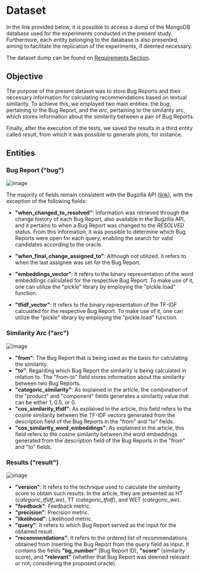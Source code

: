 # Dataset

In the link provided below, it is possible to access a dump of the MongoDB database used for the experiments conducted in the present study. Furthermore, each entity belonging to the database is also presented, aiming to facilitate the replication of the experiments, if deemed necessary.

The dataset dump can be found on [Requirements Section](https://github.com/guimcarneiro/similar-bug-reports-recommender/tree/main/requirements).

## Objective

The purpose of the present dataset was to store Bug Reports and their necessary information for calculating recommendations based on textual similarity. To achieve this, we employed two main entities: the _bug_, pertaining to the Bug Report, and the _arc_, pertaining to the similarity arc, which stores information about the similarity between a pair of Bug Reports.

Finally, after the execution of the tests, we saved the results in a third entity called _result_, from which it was possible to generate plots, for instance.

## Entities

### **Bug Report ("bug")**

![image](https://user-images.githubusercontent.com/32914505/216782047-0a64e7b4-f0fb-400d-86fb-e38ffb5875ea.png)

The majority of fields remain consistent with the Bugzilla API ([link](https://bmo.readthedocs.io/en/latest/using/understanding.html)), with the exception of the following fields:

- **"when_changed_to_resolved"**: Information was retrieved through the change history of each Bug Report, also available in the Bugzilla API, and it pertains to when a Bug Report was changed to the _RESOLVED_ status. From this information, it was possible to determine which Bug Reports were open for each query, enabling the search for valid candidates according to the oracle.

- **"when_final_change_assigned_to"**: Although not utilized, it refers to when the last assignee was set for the Bug Report.

- **"embeddings_vector"**: It refers to the binary representation of the word embeddings calculated for the respective Bug Report. To make use of it, one can utilize the "pickle" library by employing the "pickle.load" function.

- **"tfidf_vector"**: It refers to the binary representation of the TF-IDF calculated for the respective Bug Report. To make use of it, one can utilize the "pickle" library by employing the "pickle.load" function.


### **Similarity Arc ("arc")**

![image](https://user-images.githubusercontent.com/32914505/216782431-d41c67c3-d28d-4908-b48b-1a9e01c4be9c.png)

- **"from"**: The Bug Report that is being used as the basis for calculating the similarity.
- **"to"**: Regarding which Bug Report the similarity is being calculated in relation to. The "from-to" field stores information about the similarity between two Bug Reports.
- **"categoric_similarity"**: As explained in the article, the combination of the "product" and "component" fields generates a similarity value that can be either 1, 0.5, or 0.
- **"cos_similarity_tfidf"**: As explained in the article, this field refers to the cosine similarity between the TF-IDF vectors generated from the description field of the Bug Reports in the "from" and "to" fields.
- **"cos_similarity_word_embeddings"**: As explained in the article, this field refers to the cosine similarity between the word embeddings generated from the description field of the Bug Reports in the "from" and "to" fields.

### **Results ("result")**

![image](https://user-images.githubusercontent.com/32914505/216782608-f1294fbf-6ace-412a-a24f-81327d3374a8.png)

- **"version"**: It refers to the technique used to calculate the similarity score to obtain such results. In the article, they are presented as HT (_categoric_tfidf_we_), TT (_categoric_tfidf_), and WET (_categoric_we_).
- **"feedback"**: Feedback metric.
- **"precision"**: Precision metric.
- **"likelihood"**: Likelihood metric.
- **"query"**: It refers to which Bug Report served as the input for the obtained result.
- **"recommendations"**: It refers to the ordered list of recommendations obtained from inserting the Bug Report from the _query_ field as input. It contains the fields **"bg_number"** (Bug Report ID), **"score"** (similarity score), and **"relevant"** (whether that Bug Report was deemed relevant or not, considering the proposed oracle).
